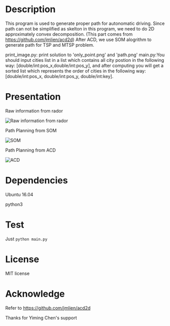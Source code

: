 # Description
This program is used to generate proper path for autonomatic driving. Since path can not 
be simplified as skelton in this program, we need to do 2D approximately convex 
decomposition. (This part comes from https://github.com/jmlien/acd2d) After ACD, we use 
SOM alogrithm to generate path for TSP and MTSP problem.

print_image.py: print solution to 'only_point.png' and 'path.png'
main.py:You should input cities list in a list which contains all city postion in the 
following way: [double/int:pos_x,double/int:pos_y], and after computing you will get a 
sorted list which represents the order of cities in the following way:
[double/int:pos_x, double/int:pos_y, double/int:key].

# Presentation
Raw information from rador

![Raw information from rador](https://github.com/ZexinLi0w0/ACD/blob/master/only%20point.png)

Path Planning from SOM

![SOM](https://github.com/ZexinLi0w0/ACD/blob/master/som.png)

Path Planning from ACD

![ACD](https://github.com/ZexinLi0w0/ACD/blob/master/path.png)

# Dependencies

Ubuntu 16.04

python3

# Test

Just `python main.py`

# License
MIT license

# Acknowledge
Refer to https://github.com/jmlien/acd2d

Thanks for Yiming Chen's support
